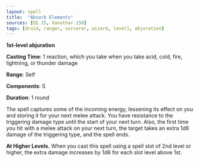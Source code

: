 ```yaml
---
layout: spell
title:  "Absorb Elements"
sources: [EE.15, Xanathar.150]
tags: [druid, ranger, sorcerer, wizard, level1, abjuration]
---
```


**1st-level abjuration**

**Casting Time**: 1 reaction, which you take when you take acid, cold, fire, lightning, or thunder damage

**Range**: Self

**Components**: S

**Duration**: 1 round

The spell captures some of the incoming energy, lessening its effect on you and storing it for your next melee attack. You have resistance to the triggering damage type until the start of your next turn. Also, the first time you hit with a melee attack on your next turn, the target takes an extra 1d6 damage of the triggering type, and the spell ends.

**At Higher Levels.** When you cast this spell using a spell slot of 2nd level or higher, the extra damage increases by 1d6 for each slot level above 1st.

